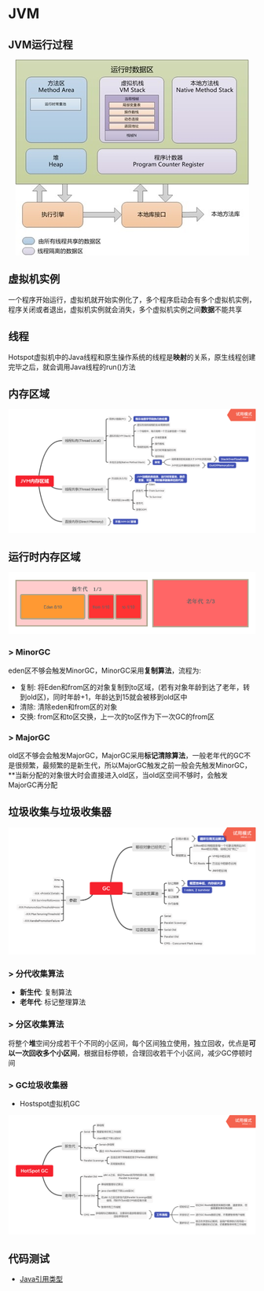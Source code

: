 # JVM

## JVM运行过程

<div align=center><img src="../pics/jvm1.png"></div>

## 虚拟机实例

一个程序开始运行，虚拟机就开始实例化了，多个程序启动会有多个虚拟机实例，程序关闭或者退出，虚拟机实例就会消失，多个虚拟机实例之间**数据**不能共享

## 线程

Hotspot虚拟机中的Java线程和原生操作系统的线程是**映射**的关系，原生线程创建完毕之后，就会调用Java线程的run()方法

## 内存区域

<div align=center><img src="../pics/jvm2.png"></div>

## 运行时内存区域

<div align=center><img src="../pics/jvm3.png"></div>

### > MinorGC

eden区不够会触发MinorGC，MinorGC采用**复制算法**，流程为:

* 复制: 将Eden和from区的对象复制到to区域，(若有对象年龄到达了老年，转到old区)，同时年龄+1，年龄达到15就会被移到old区中
* 清除: 清除eden和from区的对象
* 交换: from区和to区交换，上一次的to区作为下一次GC的from区

### > MajorGC

old区不够会会触发MajorGC，MajorGC采用**标记清除算法**，一般老年代的GC不是很频繁，最频繁的是新生代，所以MajorGC触发之前一般会先触发MinorGC，**当新分配的对象很大时会直接进入old区，当old区空间不够时，会触发MajorGC再分配

## 垃圾收集与垃圾收集器

<div align=center><img src="../pics/jvm4.png"></div>

### > 分代收集算法

* **新生代**: 复制算法
* **老年代**: 标记整理算法

### > 分区收集算法

将整个**堆**空间分成若干个不同的小区间，每个区间独立使用，独立回收，优点是**可以一次回收多个小区间**，根据目标停顿，合理回收若干个小区间，减少GC停顿时间

### > GC垃圾收集器

* Hostspot虚拟机GC

<div align=center><img src="../pics/HotSpot GC.png"></div>

## 代码测试

* [Java引用类型](../src/jvm/JavaFourReferences.java)